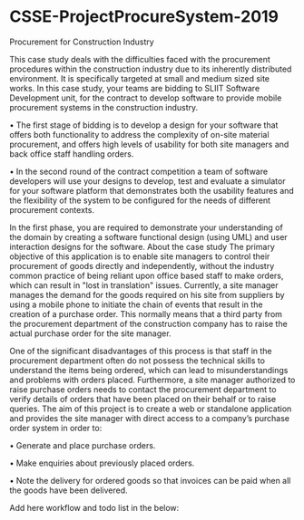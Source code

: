 # CSSE-ProjectProcureSystem-2019

Procurement for Construction Industry


This case study deals with the difficulties faced with the procurement procedures within the
construction industry due to its inherently distributed environment. It is specifically targeted at small
and medium sized site works.
In this case study, your teams are bidding to SLIIT Software Development unit, for the contract to develop
software to provide mobile procurement systems in the construction industry.


• The first stage of bidding is to develop a design for your software that offers both functionality to
address the complexity of on-site material procurement, and offers high levels of usability for both
site managers and back office staff handling orders.


• In the second round of the contract competition a team of software developers will use your designs
to develop, test and evaluate a simulator for your software platform that demonstrates both the
usability features and the flexibility of the system to be configured for the needs of different
procurement contexts.


In the first phase, you are required to demonstrate your understanding of the domain by creating a
software functional design (using UML) and user interaction designs for the software.
About the case study
The primary objective of this application is to enable site managers to control their procurement of goods
directly and independently, without the industry common practice of being reliant upon office based staff
to make orders, which can result in "lost in translation" issues. Currently, a site manager manages the
demand for the goods required on his site from suppliers by using a mobile phone to initiate the chain of
events that result in the creation of a purchase order. This normally means that a third party from the
procurement department of the construction company has to raise the actual purchase order for the site
manager.


One of the significant disadvantages of this process is that staff in the procurement department often do
not possess the technical skills to understand the items being ordered, which can lead to
misunderstandings and problems with orders placed. Furthermore, a site manager authorized to raise
purchase orders needs to contact the procurement department to verify details of orders that have been
placed on their behalf or to raise queries.
The aim of this project is to create a web or standalone application and provides the site manager with
direct access to a company’s purchase order system in order to:


• Generate and place purchase orders.

• Make enquiries about previously placed orders.

• Note the delivery for ordered goods so that invoices can be paid when all the goods have been
delivered.

Add here workflow and todo list in the below: 
